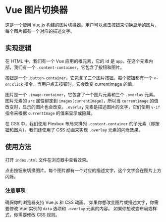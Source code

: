 # Vue 图片切换器

这是一个使用 Vue.js 构建的图片切换器。用户可以点击按钮来切换显示的图片，每个图片都有一个对应的描述文字。

## 实现逻辑

在 HTML 中，我们有一个 Vue 应用的根元素，它的 id 是 `app`。在这个元素内部，我们有一个 `.content-container`，它包含了按钮和图片。

按钮是一个 `.button-container`，它包含了三个图片按钮。每个按钮都有一个 `v-on:click` 指令，当用户点击按钮时，它会改变 currentImage 的值。

图片是一个 `.image-container`，它包含了一个图片元素和三个 `.overlay` 元素。图片元素的 `src` 属性绑定到 `images[currentImage]`，所以当 `currentImage` 的值改变时，显示的图片也会改变。`.overlay` 元素是描述图片的文字，它们使用 `v-if` 指令来根据 `currentImage` 的值来显示或隐藏。

在 CSS 中，我们使用 Flexbox 布局来排列 `.content-container` 的子元素（即按钮和图片）。我们还使用了 CSS 动画来实现 `.overlay` 元素的闪烁效果。

## 使用方法

打开 `index.html` 文件在浏览器中查看效果。

点击按钮来切换图片。每个图片都有一个对应的描述文字，这个文字会在图片上方闪烁。

### 注意事项

确保你的浏览器支持 Vue.js 和 CSS 动画。
如果你想改变图片或描述文字，你需要修改 Vue 实例的 `data` 选项和 `.overlay` 元素的内容。
如果你想改变布局或样式，你需要修改 CSS 规则。